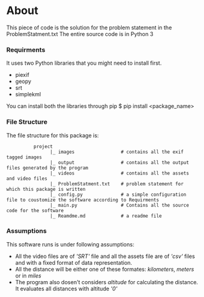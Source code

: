 # About

This piece of code is the solution for the problem statement in the ProblemStatment.txt
The entire source code is in Python 3

### Requirments

It uses two Python libraries that you might need to install first.
- piexif
- geopy
- srt
- simplekml

You can install both the libraries through pip
  $ pip install <package_name>

### File Structure

The file structure for this package is:

              project
                    |_ images                 # contains all the exif tagged images
                    |_ output                 # contains all the output files generated by the program       
                    |_ videos                 # contains all the assets and video files
                    |_ ProblemStatment.txt    # problem statement for which this package is written
                    |_ config.py              # a simple configuration file to coustomize the software according to Requirments
                    |_ main.py                # Contains all the source code for the software
                    |_ Reamdme.md             # a readme file

### Assumptions

This software runs is under following assumptions:
- All the video files are of *'SRT'* file and all the assets file are of *'csv'* files and with a fixed format of data representation.
- All the distance will be either one of these formates: *kilometers*, *meters* or in *miles*
- The program also dosen't considers *altitude* for calculating the distance. It evaluates all distances with altitude *'0'*
